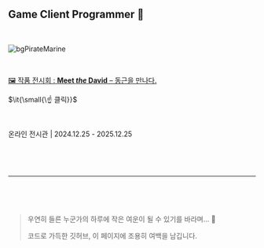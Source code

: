 ## Game Client Programmer 👋

&nbsp;

![bgPirateMarine](https://github.com/user-attachments/assets/ab277970-872a-4d92-a937-bee8c6a67cd4)

&nbsp;

[🖼️ 작품 전시회 : **Meet *the* David** – 동근을 만나다.](https://bulletprooves.github.io/myMiniHomeP/html/myPortfolio.html)

$\it{\small{\☝ 클릭}}$

&nbsp;

온라인 전시관 | 2024.12.25 - 2025.12.25

&nbsp;

&nbsp;

---

&nbsp;

&nbsp;

> 우연히 들른 누군가의 하루에 작은 여운이 될 수 있기를 바라며... 🥰
> 
> 코드로 가득한 깃허브, 이 페이지에 조용히 여백을 남깁니다.

&nbsp;

&nbsp;

&nbsp;

&nbsp;

&nbsp;

&nbsp;

&nbsp;

&nbsp;

&nbsp;

&nbsp;

&nbsp;

&nbsp;

&nbsp;

&nbsp;

&nbsp;

&nbsp;

<!--
**bulletprooves/bulletprooves** is a ✨ _special_ ✨ repository because its `README.md` (this file) appears on your GitHub profile.

Here are some ideas to get you started:

- 🔭 I’m currently working on ...
- 🌱 I’m currently learning ...
- 👯 I’m looking to collaborate on ...
- 🤔 I’m looking for help with ...
- 💬 Ask me about ...
- 📫 How to reach me: ...
- 😄 Pronouns: ...
- ⚡ Fun fact: ...
-->

